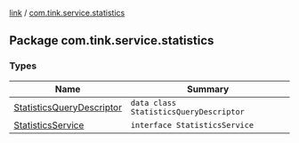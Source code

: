 [link](../index.md) / [com.tink.service.statistics](./index.md)

## Package com.tink.service.statistics

### Types

| Name | Summary |
|---|---|
| [StatisticsQueryDescriptor](-statistics-query-descriptor/index.md) | `data class StatisticsQueryDescriptor` |
| [StatisticsService](-statistics-service/index.md) | `interface StatisticsService` |
